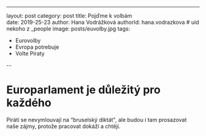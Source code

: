 ---
layout: post
category: post
title: Pojďme k volbám   
date: 2019-25-23
author: Hana Vodrážková
authorId: hana.vodrazkova    # uid nekoho z _people
image: posts/euvolby.jpg
tags:
  - Eurovolby
  - Evropa potrebuje
  - Volte Piraty
   
  --

# Europarlament je důležitý pro každého  


Piráti se nevymlouvají na “bruselský diktát", ale budou i tam prosazovat naše zájmy, protože pracovat dokáží a chtějí.
